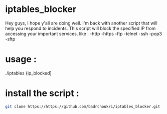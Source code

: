 # iptables_blocker
Hey guys, I hope y'all are doing well. I'm back with another script that will help you respond to incidents.
This script will block the specified IP from accessing your important services.
  like :
-http
-https
-ftp
-telnet
-ssh 
-pop3 
-sftp

# usage : 

./iptables {ip_blocked]

# install the script : 
``` bash  
git clone https://https://github.com/badrchoukri/iptables_blocker.git
